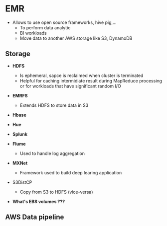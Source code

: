 # EMR

* Allows to use open source frameworks, hive pig,...
    * To perform data analytic
    * BI workloads
    * Move data to another AWS storage like S3, DynamoDB

## Storage

* **HDFS**
    * Is ephemeral, sapce is reclaimed when cluster is terminated
    * Helpful for caching intermidiate result during MapReduce processing or for workloads that have significant random I/O

* **EMRFS**
    * Extends HDFS to store data in S3


* **Hbase**

* **Hue**

* **Splunk**

* **Flume**
    * Used to handle log aggregation 

* **MXNet** 
    * Framework used to build deep learing application

* S3DistCP
    * Copy from S3 to HDFS (vice-versa)


 * **What's EBS volumes ???**   

 ## AWS Data pipeline
 
